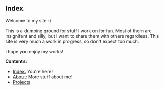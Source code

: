 ## Index

Welcome to my site :)

This is a dumping ground for stuff I work on for fun. Most of them are insignifant and silly, but I want to share them with others regardless. This site is very much a work in progress, so don't expect too much.

I hope you enjoy my works!

<b>Contents:</b>
- <a href="index.html">Index.</a> You're here!
- <a href="about.html">About</a>: More stuff about me!
- <a href="projects.html">Projects</a>

